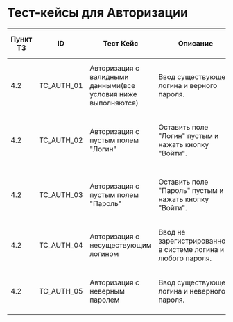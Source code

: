 # Тест-кейсы для Авторизации
| Пункт ТЗ | ID | Тест Кейс | Описание | Ожидаемый Результат (успех) | Ожидаемый Результат (неудача) | Статус | Приоритет |
|---|---|---|---|---|---|---|---|
| 4.2 | TC_AUTH_01 | Авторизация с валидными данными(все условия ниже выполняются) | Ввод существующего логина и верного пароля. | Успешная авторизация, переход на экран выбора класса. | Ошибка авторизации, сообщение об ошибке. |  | High |
| 4.2 | TC_AUTH_02 | Авторизация с пустым полем "Логин" | Оставить поле "Логин" пустым и нажать кнопку "Войти". | `1005` - неверный логин | Ошибка, сообщение об  обязательном заполнении поля. |  | High |
| 4.2 | TC_AUTH_03 | Авторизация с пустым полем "Пароль" | Оставить поле "Пароль" пустым и нажать кнопку "Войти". | `1002` - неверный пароль | Ошибка, сообщение об  обязательном заполнении поля. |  | High |
| 4.2 | TC_AUTH_04 | Авторизация с несуществующим логином | Ввод не зарегистрированного в системе логина и любого пароля. | `1005` - неверный логин | Ошибка, сообщение о неверном логине или пароле. |  | High |
| 4.2 | TC_AUTH_05 | Авторизация с неверным паролем | Ввод существующего логина и неверного пароля. | `1002` - неверный пароль | Ошибка, сообщение о неверном логине или пароле. |  | High | 
